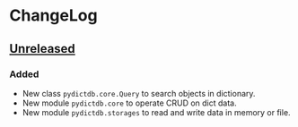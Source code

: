 # ChangeLog

## [Unreleased]

### Added

- New class `pydictdb.core.Query` to search objects in dictionary.
- New module `pydictdb.core` to operate CRUD on dict data.
- New module `pydictdb.storages` to read and write data in memory or file.



[Unreleased]: https://github.com/snakeneedy/pydictdb/compare/master...develop
